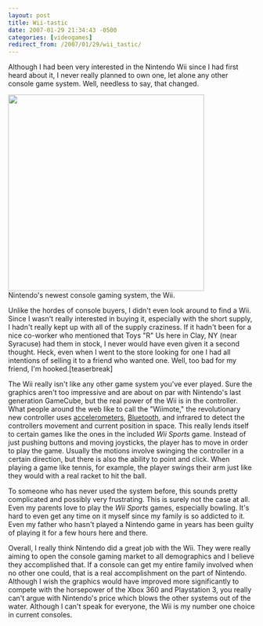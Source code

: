 ```yaml
---
layout: post
title: Wii-tastic
date: 2007-01-29 21:34:43 -0500
categories: [videogames]
redirect_from: /2007/01/29/wii_tastic/
---
```

Although I had been very interested in the Nintendo Wii since I had first heard about it, I never really planned to own one, let alone any other console game system.  Well, needless to say, that changed.

<div class="image_block"><img src="http://www.kylefarnung.com/media/blogs/kftheblog/nintendo_wii_1.jpg" alt="" title="Nintendo Wii" width="400" height="400" /><div class="image_legend">Nintendo's newest console gaming system, the Wii.</div></div> 

Unlike the hordes of console buyers, I didn't even look around to find a Wii.  Since I wasn't really interested in buying it, especially with the short supply, I hadn't really kept up with all of the supply craziness.  If it hadn't been for a nice co-worker who mentioned that Toys "R" Us here in Clay, NY (near Syracuse) had them in stock, I never would have even given it a second thought.  Heck, even when I went to the store looking for one I had all intentions of selling it to a friend who wanted one.  Well, too bad for my friend, I'm hooked.[teaserbreak]

The Wii really isn't like any other game system you've ever played.  Sure the graphics aren't too impressive and are about on par with Nintendo's last generation GameCube, but the real power of the Wii is in the controller.  What people around the web like to call the "Wiimote," the revolutionary new controller uses <a href="http://en.wikipedia.org/wiki/Accelerometer">accelerometers</a>, <a href="http://en.wikipedia.org/wiki/Bluetooth">Bluetooth</a>, and infrared to detect the controllers movement and current position in space.  This really lends itself to certain games like the ones in the included <em>Wii Sports</em> game.  Instead of just pushing buttons and moving joysticks, the player has to move in order to play the game.  Usually the motions involve swinging the controller in a certain direction, but there is also the ability to point and click.  When playing a game like tennis, for example, the player swings their arm just like they would with a real racket to hit the ball.

To someone who has never used the system before, this sounds pretty complicated and possibly very frustrating.  This is surely not the case at all.  Even my parents love to play the <em>Wii Sports</em> games, especially bowling.  It's hard to even get any time on it myself since my family is so addicted to it.  Even my father who hasn't played a Nintendo game in years has been guilty of playing it for a few hours here and there.

Overall, I really think Nintendo did a great job with the Wii.  They were really aiming to open the console gaming market to all demographics and I believe they accomplished that.  If a console can get my entire family involved when no other one could, that is a real accomplishment on the part of Nintendo.  Although I wish the graphics would have improved more significantly to compete with the horsepower of the Xbox 360 and Playstation 3, you really can't argue with Nintendo's price which blows the other systems out of the water.  Although I can't speak for everyone, the Wii is my number one choice in current consoles.